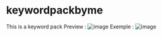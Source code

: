 # keywordpackbyme
This is a keyword pack
Preview : 
![image](https://user-images.githubusercontent.com/53879234/132744424-49757a78-393f-492b-853e-04156713c7ed.png)
Exemple : 
![image](https://user-images.githubusercontent.com/53879234/132744485-c4966f94-4a6b-4ade-87dc-9f17fc4882d1.png)
